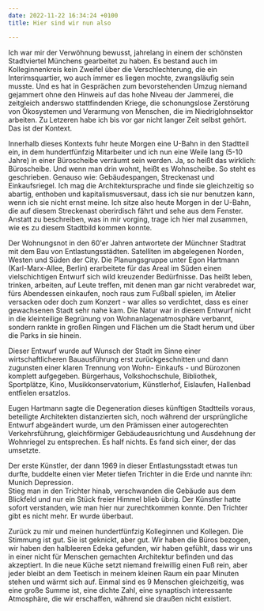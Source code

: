 ```yaml
---
date: 2022-11-22 16:34:24 +0100
title: Hier sind wir nun also

---
```

Ich war mir der Verwöhnung bewusst, jahrelang in einem der schönsten Stadtviertel Münchens gearbeitet zu haben. Es bestand auch im Kolleginnenkreis kein Zweifel über die Verschlechterung, die ein Interimsquartier, wo auch immer es liegen mochte, zwangsläufig sein musste. Und es hat in Gesprächen zum bevorstehenden Umzug niemand gejammert ohne den Hinweis auf das hohe Niveau der Jammerei, die zeitgleich anderswo stattfindenden Kriege, die schonungslose Zerstörung von Ökosystemen und Verarmung von Menschen, die im Niedriglohnsektor arbeiten. Zu Letzeren habe ich bis vor gar nicht langer Zeit selbst gehört. Das ist der Kontext.

Innerhalb dieses Kontexts fuhr heute Morgen eine U-Bahn in den Stadtteil ein, in dem hundertfünfzig Mitarbeiter und ich nun eine Weile lang (5-10 Jahre) in einer Büroscheibe verräumt sein werden. Ja, so heißt das wirklich: Büroscheibe. Und wenn man drin wohnt, heißt es Wohnscheibe. So steht es geschrieben. Genauso wie: Gebäudespangen, Streckenast und Einkaufsriegel. Ich mag die Architektursprache und finde sie gleichzeitig so abartig, enthoben und kapitalismusversaut, dass ich sie nur benutzen kann, wenn ich sie nicht ernst meine. Ich sitze also heute Morgen in der U-Bahn, die auf diesem Streckenast oberirdisch fährt und sehe aus dem Fenster.  Anstatt zu beschreiben, was in mir vorging, trage ich hier mal zusammen, wie es zu diesem Stadtbild kommen konnte.

Der Wohnungsnot in den 60'er Jahren antwortete der Münchner Stadtrat mit dem Bau von Entlastungsstädten. Satelliten im abgelegenen Norden, Westen und Süden der City. Die Planungsgruppe unter Egon Hartmann (Karl-Marx-Allee, Berlin) erarbeitete für das Areal im Süden einen vielschichtigen Entwurf sich wild kreuzender Bedürfnisse. Das heißt leben, trinken, arbeiten, auf Leute treffen, mit denen man gar nicht verabredet war, fürs Abendessen einkaufen, noch raus zum Fußball spielen, im Atelier versacken oder doch zum Konzert - war alles so verdichtet, dass es einer gewachsenen Stadt sehr nahe kam. Die Natur war in diesem Entwurf nicht in die kleinteilige Begrünung von Wohnanlagenatmosphäre verbannt, sondern rankte in großen Ringen und Flächen um die Stadt herum und über die Parks in sie hinein.

Dieser Entwurf wurde auf Wunsch der Stadt im Sinne einer wirtschaftlicheren Bauausführung erst zurückgeschnitten und dann zugunsten einer klaren Trennung von Wohn- Einkaufs - und Bürozonen komplett aufgegeben. Bürgerhaus, Volkshochschule, Bibliothek, Sportplätze, Kino, Musikkonservatorium, Künstlerhof, Eislaufen, Hallenbad entfielen ersatzlos.

Eugen Hartmann sagte die Degeneration dieses künftigen Stadtteils voraus, beteiligte Architekten distanzierten sich, noch während der ursprüngliche Entwurf abgeändert wurde, um den Prämissen einer autogerechten Verkehrsführung, gleichförmiger Gebäudeausrichtung und Ausdehnung der Wohnriegel zu entsprechen. Es half nichts. Es fand sich einer, der das umsetzte. 

Der erste Künstler, der dann 1969 in dieser Entlastungsstadt etwas tun durfte, buddelte einen vier Meter tiefen Trichter in die Erde und nannte ihn: Munich Depression.  
Stieg man in den Trichter hinab, verschwanden die Gebäude aus dem Blickfeld und nur ein Stück freier Himmel blieb übrig. Der Künstler hatte sofort verstanden, wie man hier nur zurechtkommen konnte. Den Trichter gibt es nicht mehr. Er wurde überbaut.

Zurück zu mir und meinen hundertfünfzig Kolleginnen und Kollegen. Die Stimmung ist gut. Sie ist geknickt, aber gut. Wir haben die Büros bezogen, wir haben den halbleeren Edeka gefunden, wir haben gefühlt, dass wir uns in einer nicht für Menschen gemachten Architektur befinden und das akzeptiert. In die neue Küche setzt niemand freiwillig einen Fuß rein, aber jeder bleibt an dem Teetisch in meinem kleinen Raum ein paar Minuten stehen und wärmt sich auf.  Einmal sind es 9 Menschen gleichzeitig, was eine große Summe ist, eine dichte Zahl, eine synaptisch interessante Atmosphäre, die wir erschaffen, während sie draußen nicht existiert.